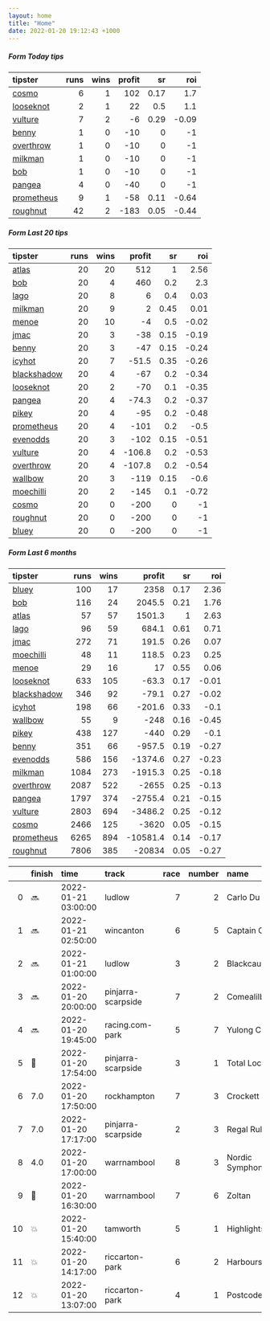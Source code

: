 ```yaml
---   
layout: home  
title: "Home"   
date: 2022-01-20 19:12:43 +1000  
---   
```



##### Form Today tips   

| tipster                                                       |   runs |   wins |   profit |   sr |   roi |
|:--------------------------------------------------------------|-------:|-------:|---------:|-----:|------:|
| [cosmo](https://mrwayneo.github.io/tips/cosmo.html)           |      6 |      1 |      102 | 0.17 |  1.7  |
| [looseknot](https://mrwayneo.github.io/tips/looseknot.html)   |      2 |      1 |       22 | 0.5  |  1.1  |
| [vulture](https://mrwayneo.github.io/tips/vulture.html)       |      7 |      2 |       -6 | 0.29 | -0.09 |
| [benny](https://mrwayneo.github.io/tips/benny.html)           |      1 |      0 |      -10 | 0    | -1    |
| [overthrow](https://mrwayneo.github.io/tips/overthrow.html)   |      1 |      0 |      -10 | 0    | -1    |
| [milkman](https://mrwayneo.github.io/tips/milkman.html)       |      1 |      0 |      -10 | 0    | -1    |
| [bob](https://mrwayneo.github.io/tips/bob.html)               |      1 |      0 |      -10 | 0    | -1    |
| [pangea](https://mrwayneo.github.io/tips/pangea.html)         |      4 |      0 |      -40 | 0    | -1    |
| [prometheus](https://mrwayneo.github.io/tips/prometheus.html) |      9 |      1 |      -58 | 0.11 | -0.64 |
| [roughnut](https://mrwayneo.github.io/tips/roughnut.html)     |     42 |      2 |     -183 | 0.05 | -0.44 |

##### Form Last 20 tips   

| tipster                                                         |   runs |   wins |   profit |   sr |   roi |
|:----------------------------------------------------------------|-------:|-------:|---------:|-----:|------:|
| [atlas](https://mrwayneo.github.io/tips/atlas.html)             |     20 |     20 |    512   | 1    |  2.56 |
| [bob](https://mrwayneo.github.io/tips/bob.html)                 |     20 |      4 |    460   | 0.2  |  2.3  |
| [lago](https://mrwayneo.github.io/tips/lago.html)               |     20 |      8 |      6   | 0.4  |  0.03 |
| [milkman](https://mrwayneo.github.io/tips/milkman.html)         |     20 |      9 |      2   | 0.45 |  0.01 |
| [menoe](https://mrwayneo.github.io/tips/menoe.html)             |     20 |     10 |     -4   | 0.5  | -0.02 |
| [jmac](https://mrwayneo.github.io/tips/jmac.html)               |     20 |      3 |    -38   | 0.15 | -0.19 |
| [benny](https://mrwayneo.github.io/tips/benny.html)             |     20 |      3 |    -47   | 0.15 | -0.24 |
| [icyhot](https://mrwayneo.github.io/tips/icyhot.html)           |     20 |      7 |    -51.5 | 0.35 | -0.26 |
| [blackshadow](https://mrwayneo.github.io/tips/blackshadow.html) |     20 |      4 |    -67   | 0.2  | -0.34 |
| [looseknot](https://mrwayneo.github.io/tips/looseknot.html)     |     20 |      2 |    -70   | 0.1  | -0.35 |
| [pangea](https://mrwayneo.github.io/tips/pangea.html)           |     20 |      4 |    -74.3 | 0.2  | -0.37 |
| [pikey](https://mrwayneo.github.io/tips/pikey.html)             |     20 |      4 |    -95   | 0.2  | -0.48 |
| [prometheus](https://mrwayneo.github.io/tips/prometheus.html)   |     20 |      4 |   -101   | 0.2  | -0.5  |
| [evenodds](https://mrwayneo.github.io/tips/evenodds.html)       |     20 |      3 |   -102   | 0.15 | -0.51 |
| [vulture](https://mrwayneo.github.io/tips/vulture.html)         |     20 |      4 |   -106.8 | 0.2  | -0.53 |
| [overthrow](https://mrwayneo.github.io/tips/overthrow.html)     |     20 |      4 |   -107.8 | 0.2  | -0.54 |
| [wallbow](https://mrwayneo.github.io/tips/wallbow.html)         |     20 |      3 |   -119   | 0.15 | -0.6  |
| [moechilli](https://mrwayneo.github.io/tips/moechilli.html)     |     20 |      2 |   -145   | 0.1  | -0.72 |
| [cosmo](https://mrwayneo.github.io/tips/cosmo.html)             |     20 |      0 |   -200   | 0    | -1    |
| [roughnut](https://mrwayneo.github.io/tips/roughnut.html)       |     20 |      0 |   -200   | 0    | -1    |
| [bluey](https://mrwayneo.github.io/tips/bluey.html)             |     20 |      0 |   -200   | 0    | -1    |

##### Form Last 6 months   

| tipster                                                         |   runs |   wins |   profit |   sr |   roi |
|:----------------------------------------------------------------|-------:|-------:|---------:|-----:|------:|
| [bluey](https://mrwayneo.github.io/tips/bluey.html)             |    100 |     17 |   2358   | 0.17 |  2.36 |
| [bob](https://mrwayneo.github.io/tips/bob.html)                 |    116 |     24 |   2045.5 | 0.21 |  1.76 |
| [atlas](https://mrwayneo.github.io/tips/atlas.html)             |     57 |     57 |   1501.3 | 1    |  2.63 |
| [lago](https://mrwayneo.github.io/tips/lago.html)               |     96 |     59 |    684.1 | 0.61 |  0.71 |
| [jmac](https://mrwayneo.github.io/tips/jmac.html)               |    272 |     71 |    191.5 | 0.26 |  0.07 |
| [moechilli](https://mrwayneo.github.io/tips/moechilli.html)     |     48 |     11 |    118.5 | 0.23 |  0.25 |
| [menoe](https://mrwayneo.github.io/tips/menoe.html)             |     29 |     16 |     17   | 0.55 |  0.06 |
| [looseknot](https://mrwayneo.github.io/tips/looseknot.html)     |    633 |    105 |    -63.3 | 0.17 | -0.01 |
| [blackshadow](https://mrwayneo.github.io/tips/blackshadow.html) |    346 |     92 |    -79.1 | 0.27 | -0.02 |
| [icyhot](https://mrwayneo.github.io/tips/icyhot.html)           |    198 |     66 |   -201.6 | 0.33 | -0.1  |
| [wallbow](https://mrwayneo.github.io/tips/wallbow.html)         |     55 |      9 |   -248   | 0.16 | -0.45 |
| [pikey](https://mrwayneo.github.io/tips/pikey.html)             |    438 |    127 |   -440   | 0.29 | -0.1  |
| [benny](https://mrwayneo.github.io/tips/benny.html)             |    351 |     66 |   -957.5 | 0.19 | -0.27 |
| [evenodds](https://mrwayneo.github.io/tips/evenodds.html)       |    586 |    156 |  -1374.6 | 0.27 | -0.23 |
| [milkman](https://mrwayneo.github.io/tips/milkman.html)         |   1084 |    273 |  -1915.3 | 0.25 | -0.18 |
| [overthrow](https://mrwayneo.github.io/tips/overthrow.html)     |   2087 |    522 |  -2655   | 0.25 | -0.13 |
| [pangea](https://mrwayneo.github.io/tips/pangea.html)           |   1797 |    374 |  -2755.4 | 0.21 | -0.15 |
| [vulture](https://mrwayneo.github.io/tips/vulture.html)         |   2803 |    694 |  -3486.2 | 0.25 | -0.12 |
| [cosmo](https://mrwayneo.github.io/tips/cosmo.html)             |   2466 |    125 |  -3620   | 0.05 | -0.15 |
| [prometheus](https://mrwayneo.github.io/tips/prometheus.html)   |   6265 |    894 | -10581.4 | 0.14 | -0.17 |
| [roughnut](https://mrwayneo.github.io/tips/roughnut.html)       |   7806 |    385 | -20834   | 0.05 | -0.27 |

|    | finish            | time                | track              |   race |   number | name              |   odds | tipster        |
|---:|:------------------|:--------------------|:-------------------|-------:|---------:|:------------------|-------:|:---------------|
|  0 | :soon:            | 2022-01-21 03:00:00 | ludlow             |      7 |        2 | Carlo Du Berlais  |    2.9 | vulture        |
|  1 | :soon:            | 2022-01-21 02:50:00 | wincanton          |      6 |        5 | Captain Chaos     |    5   | overthrow      |
|  2 | :soon:            | 2022-01-21 01:00:00 | ludlow             |      3 |        2 | Blackcauseway     |    3.3 | milkman        |
|  3 | :soon:            | 2022-01-20 20:00:00 | pinjarra-scarpside |      7 |        2 | Comealilbitcloser |    4.6 | vulture        |
|  4 | :soon:            | 2022-01-20 19:45:00 | racing.com-park    |      5 |        7 | Yulong Code       |    2.9 | benny,pangea   |
|  5 | :3rd_place_medal: | 2022-01-20 17:54:00 | pinjarra-scarpside |      3 |        1 | Total Lockdown    |    3.5 | vulture        |
|  6 | 7.0               | 2022-01-20 17:50:00 | rockhampton        |      7 |        3 | Crockett          |    3.9 | pangea         |
|  7 | 7.0               | 2022-01-20 17:17:00 | pinjarra-scarpside |      2 |        3 | Regal Ruler       |    4   | looseknot      |
|  8 | 4.0               | 2022-01-20 17:00:00 | warrnambool        |      8 |        3 | Nordic Symphony   |    3.3 | vulture,pangea |
|  9 | :2nd_place_medal: | 2022-01-20 16:30:00 | warrnambool        |      7 |        6 | Zoltan            |    6.5 | pangea         |
| 10 | :boom:            | 2022-01-20 15:40:00 | tamworth           |      5 |        1 | Highlights        |    3.2 | vulture        |
| 11 | :boom:            | 2022-01-20 14:17:00 | riccarton-park     |      6 |        2 | Harbourside       |    2.9 | vulture        |
| 12 | :boom:            | 2022-01-20 13:07:00 | riccarton-park     |      4 |        1 | Postcode Envy     |    5   | looseknot      |